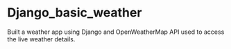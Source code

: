 # Django_basic_weather
Built a weather app using Django and OpenWeatherMap API used to access the live weather details.
